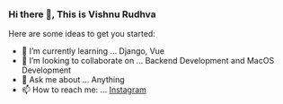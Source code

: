 ### Hi there 👋, This is Vishnu Rudhva

<!--
**vishnurudhva01/vishnurudhva01** is a ✨ _special_ ✨ repository because its `README.md` (this file) appears on your GitHub profile. -->

Here are some ideas to get you started:

- 🌱 I’m currently learning ... Django, Vue
- 👯 I’m looking to collaborate on ... Backend Development and MacOS Development
- 💬 Ask me about ... Anything
- 📫 How to reach me: ... [Instagram](https://www.instagram.com/vishnurudhva)
